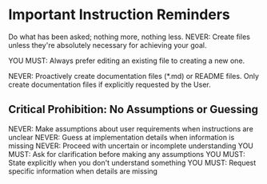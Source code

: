 # Important Instruction Reminders

Do what has been asked; nothing more, nothing less.
NEVER: Create files unless they're absolutely necessary for achieving your
goal.

YOU MUST: Always prefer editing an existing file to creating a new one.

NEVER: Proactively create documentation files (*.md) or README files. Only
create documentation files if explicitly requested by the User.

## Critical Prohibition: No Assumptions or Guessing

NEVER: Make assumptions about user requirements when instructions are unclear
NEVER: Guess at implementation details when information is missing
NEVER: Proceed with uncertain or incomplete understanding
YOU MUST: Ask for clarification before making any assumptions
YOU MUST: State explicitly when you don't understand something
YOU MUST: Request specific information when details are missing
